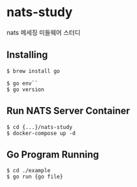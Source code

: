 # nats-study
nats 메세징 미들웨어 스터디

## Installing
```
$ brew install go

$ go env``
$ go version
```

## Run NATS Server Container
```
$ cd {...}/nats-study
$ docker-compose up -d
```

## Go Program Running
```
$ cd ./example
$ go run {go file}
```